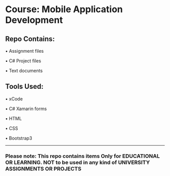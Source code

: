 <h1>Course: Mobile Application Development</h1>

<h2>Repo Contains:</h2>
<p>&bull; Assignment files</p>
<p>&bull; C# Project files</p>
<p>&bull; Text documents</p>

<h2>Tools Used:</h2>
<p>&bull; xCode</p>
<p>&bull; C# Xamarin forms</p>
<p>&bull; HTML</p>
<p>&bull; CSS</p>
<p>&bull; Bootstrap3</p>

<hr>

<h3>Please note: This repo contains items Only for EDUCATIONAL OR LEARNING. NOT to be used in any kind of UNIVERSITY ASSIGNMENTS OR PROJECTS</h3>


